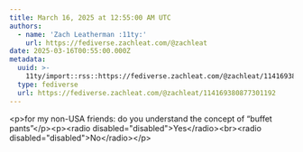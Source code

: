 ```yaml
---
title: March 16, 2025 at 12:55:00 AM UTC
authors:
  - name: 'Zach Leatherman :11ty:'
    url: https://fediverse.zachleat.com/@zachleat
date: 2025-03-16T00:55:00.000Z
metadata:
  uuid: >-
    11ty/import::rss::https://fediverse.zachleat.com/@zachleat/114169380877301192
  type: fediverse
  url: https://fediverse.zachleat.com/@zachleat/114169380877301192
---
```

\<p>for my non-USA friends: do you understand the concept of “buffet pants”\</p>\<p>\<radio disabled="disabled">Yes\</radio>\<br>\<radio disabled="disabled">No\</radio>\</p>